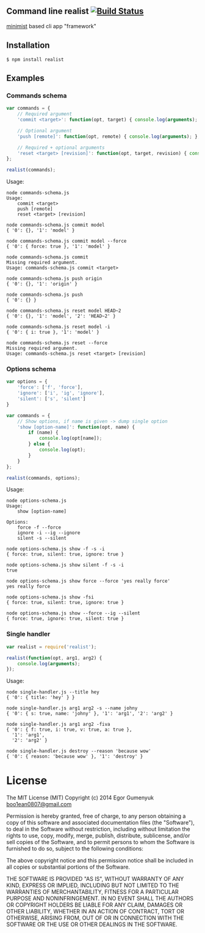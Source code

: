 ## Command line realist [![Build Status](https://travis-ci.org/boo1ean/realist.png?branch=master)](https://travis-ci.org/boo1ean/realist)

[minimist](https://github.com/substack/minimist) based cli app "framework"

## Installation

    $ npm install realist

## Examples

### Commands schema

```javascript
var commands = {
	// Required argument
	'commit <target>': function(opt, target) { console.log(arguments); },

	// Optional argument
	'push [remote]': function(opt, remote) { console.log(arguments); },

	// Required + optional arguments
	'reset <target> [revision]': function(opt, target, revision) { console.log(arguments); }
};

realist(commands);
```

Usage:

```
node commands-schema.js
Usage:
	commit <target>
	push [remote]
	reset <target> [revision]
```

```
node commands-schema.js commit model
{ '0': {}, '1': 'model' }
```

```
node commands-schema.js commit model --force
{ '0': { force: true }, '1': 'model' }
```

```
node commands-schema.js commit
Missing required argument.
Usage: commands-schema.js commit <target>
```

```
node commands-schema.js push origin
{ '0': {}, '1': 'origin' }
```

```
node commands-schema.js push
{ '0': {} }
```

```
node commands-schema.js reset model HEAD~2
{ '0': {}, '1': 'model', '2': 'HEAD~2' }
```

```
node commands-schema.js reset model -i
{ '0': { i: true }, '1': 'model' }
```

```
node commands-schema.js reset --force
Missing required argument.
Usage: commands-schema.js reset <target> [revision]
```

### Options schema

```javascript
var options = {
	'force': ['f', 'force'],
	'ignore': ['i', 'ig', 'ignore'],
	'silent': ['s', 'silent']
}

var commands = {
	// Show options, if name is given -> dump single option
	'show [option-name]': function(opt, name) {
		if (name) {
			console.log(opt[name]);
		} else {
			console.log(opt);
		}
	}
};

realist(commands, options);
```

Usage:

```
node options-schema.js
Usage:
	show [option-name]

Options:
	force -f --force
	ignore -i --ig --ignore
	silent -s --silent
```

```
node options-schema.js show -f -s -i
{ force: true, silent: true, ignore: true }
```

```
node options-schema.js show silent -f -s -i
true
```

```
node options-schema.js show force --force 'yes really force'
yes really force
```

```
node options-schema.js show -fsi
{ force: true, silent: true, ignore: true }
```

```
node options-schema.js show --force --ig --silent
{ force: true, ignore: true, silent: true }
```

### Single handler

```javascript
var realist = require('realist');

realist(function(opt, arg1, arg2) {
	console.log(arguments);
});
```

Usage:

```
node single-handler.js --title hey
{ '0': { title: 'hey' } }
```

```
node single-handler.js arg1 arg2 -s --name johny
{ '0': { s: true, name: 'johny' }, '1': 'arg1', '2': 'arg2' }
```

```
node single-handler.js arg1 arg2 -fiva          
{ '0': { f: true, i: true, v: true, a: true },
  '1': 'arg1',
  '2': 'arg2' }
```

```
node single-handler.js destroy --reason 'because wow'
{ '0': { reason: 'because wow' }, '1': 'destroy' }
```

# License

The MIT License (MIT)
Copyright (c) 2014 Egor Gumenyuk <boo1ean0807@gmail.com>

Permission is hereby granted, free of charge, to any person obtaining a copy
of this software and associated documentation files (the "Software"), to deal
in the Software without restriction, including without limitation the rights
to use, copy, modify, merge, publish, distribute, sublicense, and/or sell
copies of the Software, and to permit persons to whom the Software is
furnished to do so, subject to the following conditions:

The above copyright notice and this permission notice shall be included in all
copies or substantial portions of the Software.

THE SOFTWARE IS PROVIDED "AS IS", WITHOUT WARRANTY OF ANY KIND,
EXPRESS OR IMPLIED, INCLUDING BUT NOT LIMITED TO THE WARRANTIES OF
MERCHANTABILITY, FITNESS FOR A PARTICULAR PURPOSE AND NONINFRINGEMENT.
IN NO EVENT SHALL THE AUTHORS OR COPYRIGHT HOLDERS BE LIABLE FOR ANY CLAIM,
DAMAGES OR OTHER LIABILITY, WHETHER IN AN ACTION OF CONTRACT, TORT OR
OTHERWISE, ARISING FROM, OUT OF OR IN CONNECTION WITH THE SOFTWARE OR THE USE
OR OTHER DEALINGS IN THE SOFTWARE.
